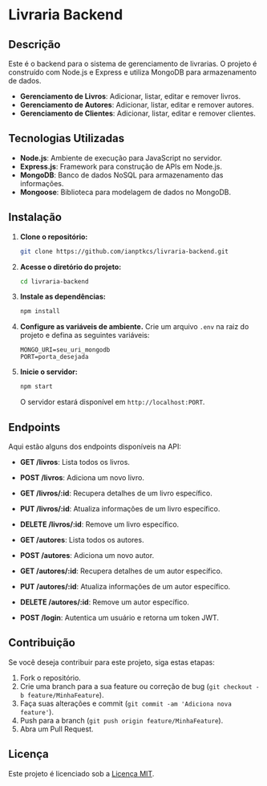 # Livraria Backend

## Descrição

Este é o backend para o sistema de gerenciamento de livrarias. O projeto é construído com Node.js e Express e utiliza MongoDB para armazenamento de dados.

-   **Gerenciamento de Livros**: Adicionar, listar, editar e remover livros.
-   **Gerenciamento de Autores**: Adicionar, listar, editar e remover autores.
-   **Gerenciamento de Clientes**: Adicionar, listar, editar e remover clientes.

## Tecnologias Utilizadas

-   **Node.js**: Ambiente de execução para JavaScript no servidor.
-   **Express.js**: Framework para construção de APIs em Node.js.
-   **MongoDB**: Banco de dados NoSQL para armazenamento das informações.
-   **Mongoose**: Biblioteca para modelagem de dados no MongoDB.

## Instalação

1. **Clone o repositório:**

    ```bash
    git clone https://github.com/ianptkcs/livraria-backend.git
    ```

2. **Acesse o diretório do projeto:**

    ```bash
    cd livraria-backend
    ```

3. **Instale as dependências:**

    ```bash
    npm install
    ```

4. **Configure as variáveis de ambiente.** Crie um arquivo `.env` na raiz do projeto e defina as seguintes variáveis:

    ```
    MONGO_URI=seu_uri_mongodb
    PORT=porta_desejada
    ```

5. **Inicie o servidor:**

    ```bash
    npm start
    ```

    O servidor estará disponível em `http://localhost:PORT`.

## Endpoints

Aqui estão alguns dos endpoints disponíveis na API:

-   **GET /livros**: Lista todos os livros.
-   **POST /livros**: Adiciona um novo livro.
-   **GET /livros/:id**: Recupera detalhes de um livro específico.
-   **PUT /livros/:id**: Atualiza informações de um livro específico.
-   **DELETE /livros/:id**: Remove um livro específico.

-   **GET /autores**: Lista todos os autores.
-   **POST /autores**: Adiciona um novo autor.
-   **GET /autores/:id**: Recupera detalhes de um autor específico.
-   **PUT /autores/:id**: Atualiza informações de um autor específico.
-   **DELETE /autores/:id**: Remove um autor específico.

-   **POST /login**: Autentica um usuário e retorna um token JWT.

## Contribuição

Se você deseja contribuir para este projeto, siga estas etapas:

1. Fork o repositório.
2. Crie uma branch para a sua feature ou correção de bug (`git checkout -b feature/MinhaFeature`).
3. Faça suas alterações e commit (`git commit -am 'Adiciona nova feature'`).
4. Push para a branch (`git push origin feature/MinhaFeature`).
5. Abra um Pull Request.

## Licença

Este projeto é licenciado sob a [Licença MIT](LICENSE).

